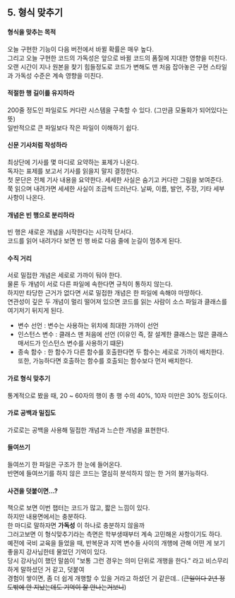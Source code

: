 ## 5. 형식 맞추기


#### 형식을 맞추는 목적

오늘 구현한 기능이 다음 버전에서 바뀔 확률은 매우 높다. <br/> 
그리고 오늘 구현한 코드의 가독성은 앞으로 바뀔 코드의 품질에 지대한 영향을 미친다.<br/>
오랜 시간이 지나 원본을 찾기 힘들정도로 코드가 변해도 맨 처음 잡아놓은 구현 스타일과 가독성 수준은 계속 영향을 미친다.


#### 적절한 행 길이를 유지하라
200줄 정도인 파일로도 커다란 시스템을 구축할 수 있다. (그만큼 모듈화가 되어있다는 뜻) <br/>
일반적으로 큰 파일보다 작은 파일이 이해하기 쉽다.


#### 신문 기사처럼 작성하라
최상단에 기사를 몇 마디로 요약하는 표제가 나온다. <br/>
독자는 표제를 보고서 기사를 읽을지 말지 결정한다. <br/>
첫 문단은 전체 기사 내용을 요약한다. 세세한 사실은 숨기고 커다란 그림을 보여준다. <br/>
쭉 읽으며 내려가면 세세한 사실이 조금씩 드러난다. 날짜, 이름, 발언, 주장, 기타 세부 사항이 나온다.


#### 개념은 빈 행으로 분리하라
빈 행은 새로운 개념을 시작한다는 시각적 단서다. <br/>
코드를 읽어 내려가다 보면 빈 행 바로 다음 줄에 눈길이 멈추게 된다.


#### 수직 거리 
서로 밀접한 개념은 세로로 가까이 둬야 한다. <br/>
물론 두 개념이 서로 다른 파일에 속한다면 규칙이 통하지 않는다. <br/>
하지만 타당한 근거가 없다면 서로 밀접한 개념은 한 파일에 속해야 마땅하다. <br/>
연관성이 깊은 두 개념이 멀리 떨어져 있으면 코드를 읽는 사람이 소스 파일과 클래스를 여기저기 뒤지게 된다.

 * 변수 선언 : 변수는 사용하는 위치에 최대한 가까이 선언
 * 인스턴스 변수 : 클래스 맨 처음에 선언 (이유인 즉, 잘 설계한 클래스는 많은 클래스 매서드가 인스턴스 변수를 사용하기 떄문)
 * 종속 함수 : 한 함수가 다른 함수를 호출한다면 두 함수는 세로로 가까이 배치한다. 또한, 가능하다면 호출하는 함수를 호출되는 함수보다 먼저 배치한다. 


#### 가로 형식 맞추기
통계적으로 봤을 때, 20 ~ 60자의 행이 총 행 수의 40%, 10자 미만은 30% 정도이다. 


#### 가로 공백과 밀집도
가로로는 공백을 사용해 밀접한 개념과 느슨한 개념을 표현한다. 


#### 들여쓰기
들여쓰기 한 파일은 구조가 한 눈에 들어온다. <br/>
반면에 들여쓰기를 하지 않은 코드는 열심히 분석하지 않는 한 거의 불가능하다. 


#### 사견을 덧붙이면...?
책으로 보면 이번 챕터는 코드가 많고, 짧은 느낌이 있다.<br/>
하지만 내용면에서는 충분하다. <br/>
한 마디로 말하자면 **가독성** 이 하나로 충분하지 않을까 <br/>
그러고보면 이 형식맞추기라는 측면은 학부생때부터 계속 고민해온 사항이기도 하다. <br/>
예전에 국비 교육을 들었을 때, 반복문과 지역 변수들 사이의 개행에 관해 어떤 게 보기 좋을지 강사님한테 물었던 기억이 있다. <br/>
당시 강사님이 했던 말씀이 "보통 그런 경우는 의미 단위로 개행을 한다." 라고 비스무리 하게 말하셨던 거 같고, 덧붙여 <br/>
경험이 쌓이면, 좀 더 쉽게 개행할 수 있을 거라고 하셨던 거 같은데.. (~~큰일이다 2년 정도밖에 안 지났는데도 기억이 잘 안나는거보니~~)<br/>

